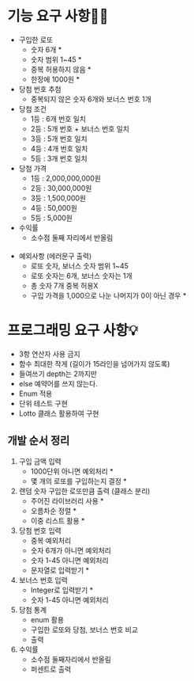 기능 요구 사항🧑‍💻
=============
- 구입한 로또
  - 숫자 6개 *
  - 숫자 범위 1~45 *
  - 중복 허용하지 않음 *
  - 한장에 1000원 *
- 당첨 번호 추첨
  - 중복되지 않은 숫자 6개와 보너스 번호 1개
- 당첨 조건
  - 1등 : 6개 번호 일치
  - 2등 : 5개 번호 + 보너스 번호 일치
  - 3등 : 5개 번호 일치
  - 4등 : 4개 번호 일치
  - 5등 : 3개 번호 일치
- 당첨 가격
  - 1등 : 2,000,000,000원
  - 2등 : 30,000,000원
  - 3등 : 1,500,000원
  - 4등 : 50,000원
  - 5등 : 5,000원
- 수익률
  - 소수점 둘째 자리에서 반올림
<br/><br/>
- 예외사항 (에러문구 출력)
  - 로또 숫자, 보너스 숫자 범위 1~45
  - 로또 숫자는 6개, 보너스 숫자는 1개
  - 총 숫자 7개 중복 허용X
  - 구입 가격을 1,000으로 나눈 나머지가 0이 아닌 경우 *

프로그래밍 요구 사항💡
=================
- 3항 연산자 사용 금지
- 함수 최대한 작게 (길이가 15라인을 넘어가지 않도록)
- 들여쓰기 depth는 2까지만
- else 예약어를 쓰지 않는다.
- Enum 적용
- 단위 테스트 구현
- Lotto 클래스 활용하여 구현

개발 순서 정리
-------------
1. 구입 금액 입력
   - 1000단위 아니면 예외처리 *
   - 몇 개의 로또를 구입하는지 결정 *
2. 랜덤 숫자 구입한 로또만큼 출력 (클래스 분리)
   - 주어진 라이브러리 사용 *
   - 오름차순 정렬 *
   - 이중 리스트 활용 *
3. 당첨 번호 입력
   - 중복 예외처리
   - 숫자 6개가 아니면 예외처리
   - 숫자 1-45 아니면 예외처리
   - 문자열로 입력받기 *
4. 보너스 번호 입력
   - Integer로 입력받기 *
   - 숫자 1-45 아니면 예외처리
5. 당첨 통계
   - enum 활용
   - 구입한 로또와 당첨, 보너스 번호 비교
   - 출력
6. 수익률
   - 소수점 둘째자리에서 반올림
   - 퍼센트로 출력